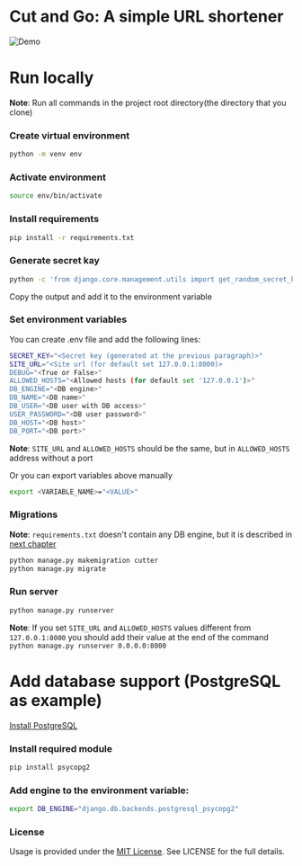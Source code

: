# Cut and Go: A simple URL shortener

![Demo](https://raw.githubusercontent.com/codegleb/cut_and_go/master/assets/demo.gif)

# Run locally

**Note**: Run all commands in the project root directory(the directory that you clone)

### Create virtual environment

```bash
python -m venv env
```

### Activate environment

```bash
source env/bin/activate
```

### Install requirements

```bash
pip install -r requirements.txt
```

### Generate secret kay

```bash
python -c 'from django.core.management.utils import get_random_secret_key; print(get_random_secret_key())'
```
Copy the output and add it to the environment variable

### Set environment variables

You can create .env file and add the following lines:

```bash
SECRET_KEY="<Secret key (generated at the previous paragraph)>"
SITE_URL="<Site url (for default set 127.0.0.1:8000)>
DEBUG="<True or False>"
ALLOWED_HOSTS="<Allowed hosts (for default set '127.0.0.1')>"
DB_ENGINE="<DB engine>"
DB_NAME="<DB name>"
DB_USER="<DB user with DB access>"
USER_PASSWORD="<DB user password>"
DB_HOST="<DB host>"
DB_PORT="<DB port>"
```
**Note**: `SITE_URL` and `ALLOWED_HOSTS` should be the same, but in `ALLOWED_HOSTS` address without a port

Or you can export variables above manually

```bash
export <VARIABLE_NAME>="<VALUE>"
```

### Migrations

**Note**: `requirements.txt` doesn't contain any DB engine, but it is described in [next chapter](#add-database-support-postgresql-as-example)

```bash
python manage.py makemigration cutter
python manage.py migrate
```

### Run server

```bash
python manage.py runserver
```
**Note**: If you set `SITE_URL` and `ALLOWED_HOSTS` values different from `127.0.0.1:8000` you should add their value at the end of the command ```python manage.py runserver 0.0.0.0:8000```

# Add database support (PostgreSQL as example)

[Install PostgreSQL](postgresql.org/download/)

### Install required module

```bash
pip install psycopg2
```
### Add engine to the environment variable:

```bash
export DB_ENGINE="django.db.backends.postgresql_psycopg2"
```

### License
Usage is provided under the [MIT License](opensource.org/licenses/mit-license.php). See LICENSE for the full details.
